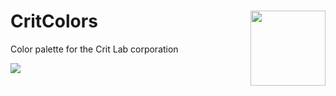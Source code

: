 # CritColors <img src="https://pbs.twimg.com/profile_images/981201429053497344/l5aYYID5_400x400.jpg" align="right" alt="" width="120" />
Color palette for the Crit Lab corporation

![](../master/colorgradient.png)
